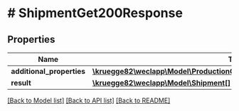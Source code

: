 # # ShipmentGet200Response

## Properties

Name | Type | Description | Notes
------------ | ------------- | ------------- | -------------
**additional_properties** | [**\kruegge82\weclapp\Model\ProductionOrderGet200ResponseAdditionalProperties**](ProductionOrderGet200ResponseAdditionalProperties.md) |  | [optional]
**result** | [**\kruegge82\weclapp\Model\Shipment[]**](Shipment.md) |  | [optional]

[[Back to Model list]](../../README.md#models) [[Back to API list]](../../README.md#endpoints) [[Back to README]](../../README.md)
